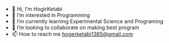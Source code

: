 - 👋 Hi, I’m HogirKetabi
- 👀 I’m interested in Programming 
- 🌱 I’m currently learning Experimental Science and Programing 
- 💞️ I’m looking to collaborate on making best program
- 📫 How to reach me hogerketabi1385@gmail.com

<!---
HogirK/HogirK is a ✨ special ✨ repository because its `README.md` (this file) appears on your GitHub profile.
You can click the Preview link to take a look at your changes.
--->
